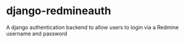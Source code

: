 django-redmineauth
==================

A django authentication backend to allow users to login via a Redmine username and password